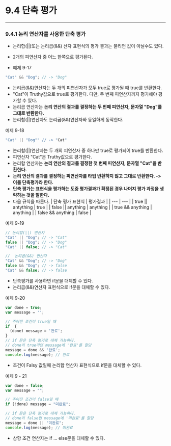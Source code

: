 # 9.4 단축 평가

---

### 9.4.1 논리 연산자를 사용한 단축 평가

- 논리합(||)또는 논리곱(&&) 산자 표현식의 평가 결과는 불리언 값이 아닐수도 있다.
- 2개의 피연산자 중 어느 한쪽으로 평가된다.

- 예제 9-17

```js
"Cat" && "Dog"; // -> "Dog"
```

- 논리곱(&&)연산자는 두 개의 피연산자가 모두 true로 평가될 때 true를 반환한다.
- "Cat"이 Truthy값으로 true로 평가한다. 다만, 두 번째 피연산자까지 평가해야 평가할 수 있다.
- 논리곱 연산자는 **논리 연산의 결과를 결정하는 두 번째 피연산자, 문자열 "Dog"를 그대로 반환한다.**
- 논리합(||)연산자도 논리곱(&&)연산자와 동일하게 동작한다.

예제 9-18

```js
"Cat" || "Dog"" // -> "Cat"
```

- 논리합(||)연산자는 두 개의 피연산자 중 하나만 true로 평가되어 true를 반환한다.
- 피연산자 "Cat"은 Truthy값으로 평가한다.
- 논리합 연산자는 **논리 연산의 결과를 결정한 첫 번째 피연산자, 문자열 "Cat"을 반환한다.**
- **논리 연산의 결과를 결정하는 피연산자를 타입 반환하지 않고 그대로 반환한다. -> 이를 단축평가라 한다.**
- **단축 평가는 표현식을 평가하는 도중 평가결과가 확정된 경우 나머지 평가 과정을 생략하는 것을 말한다.**
- 다음 규칙을 따른다.
  | 단축 평가 표현식 | 평가결과 |
  | --- | --- |
  | true || antything | true |
  | false || anything | anything |
  | true && anything | anything |
  | false && anything | false |

예제 9-19

```js
// 논리합(||) 연산자
"Cat" || "Dog"; // -> "Cat"
false || "Dog"; // -> "Dog"
"Cat" || false; // -> "Cat"

//  논리곱(&&) 연산자
"Cat" && "Dog"; // -> "Dog"
false && "Dog"; // -> false
"Cat" && false; // -> false
```

- 단축평가를 사용하면 if문을 대체할 수 있다.
- 논리곱(&&)연산자 표현식으로 if문을 대체할 수 있다.

예제 9-20

```js
var done = true;
var message = '';

// 주어진 조건이 true일 때
if  {
  (done) message = '완료';
}
// if 문은 단축 평가로 대체 가능하다.
// done이 true라면 message에 '완료'를 할당
message = done && '완료';
console.log(message); // 완료
```

- 조건이 Falsy 값일때 논리합 연산자 표현식으로 if문을 대체할 수 있다.

예제 9 - 21

```js
var done = false;
var message = "";

// 주어진 조건이 false일 때
if (!done) message = "미완료";

// if 문은 단축 평가로 대체 가능하다.
// done이 false면 message에 '미완료'를 할당
message = done || "미완료";
console.log(message); // 미완료
```

- 삼항 조건 연산자는 if ... else문을 대체할 수 있다.
